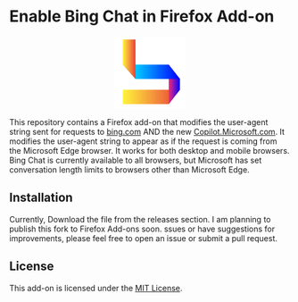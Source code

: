 # Enable Bing Chat in Firefox Add-on

<p align="center">
    <img src="./logo.png" alt="Bing Chat in Firefox" height="128" width="128" />
</p>

This repository contains a Firefox add-on that modifies the user-agent string sent for requests to [bing.com](http://bing.com) AND the new [Copilot.Microsoft.com](https://copilot.microsoft.com). It modifies the user-agent string to appear as if the request is coming from the Microsoft Edge browser. It works for both desktop and mobile browsers. Bing Chat is currently available to all browsers, but Microsoft has set conversation length limits to browsers other than Microsoft Edge.

## Installation

Currently, Download the file from the releases section. I am planning to publish this fork to Firefox Add-ons soon.
ssues or have suggestions for improvements, please feel free to open an issue or submit a pull request.

## License

This add-on is licensed under the [MIT License](LICENSE).
